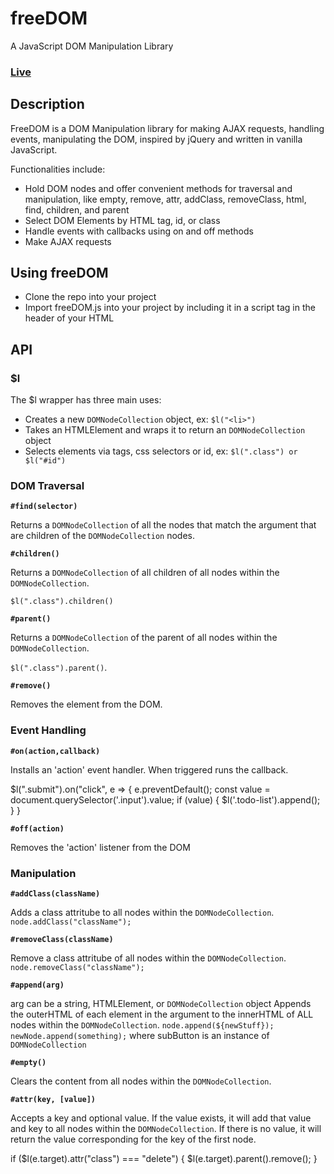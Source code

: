 # freeDOM

A JavaScript DOM Manipulation Library  
### [Live](http://dongjinxu.com/freeDOM/)

## Description
FreeDOM is a DOM Manipulation library for making AJAX requests, handling events, manipulating the DOM, inspired by jQuery and written in vanilla JavaScript.

Functionalities include:

* Hold DOM nodes and offer convenient methods for traversal and manipulation, like empty, remove, attr, addClass, removeClass, html, find, children, and parent
* Select DOM Elements by HTML tag, id, or class
* Handle events with callbacks using on and off methods
* Make AJAX requests

## Using freeDOM
* Clone the repo into your project
* Import freeDOM.js into your project by including it in a script tag in the header of your HTML

## API

### $l

The $l wrapper has three main uses:
* Creates a new `DOMNodeCollection` object, ex: `$l("<li>")`
* Takes an HTMLElement and wraps it to return an `DOMNodeCollection` object
* Selects elements via tags, css selectors or id, ex: `$l(".class") or $l("#id")`

### DOM Traversal

**`#find(selector)`**

Returns a `DOMNodeCollection` of all the nodes that match the argument that are children of the `DOMNodeCollection` nodes.  


**`#children()`**

Returns a `DOMNodeCollection` of all children of all nodes within the `DOMNodeCollection`.  

`$l(".class").children()`

**`#parent()`**  

Returns a `DOMNodeCollection` of the parent of all nodes within the `DOMNodeCollection`.  

`$l(".class").parent()`.

**`#remove()`**

Removes the element from the DOM.

### Event Handling

**`#on(action,callback)`**

Installs an 'action' event handler. When triggered runs the callback.

$l(".submit").on("click", e => {
  e.preventDefault();
  const value = document.querySelector('.input').value;
  if (value) {
    $l('.todo-list').append();
  }
}

**`#off(action)`**

Removes the 'action' listener from the DOM

### Manipulation

**`#addClass(className)`**

Adds a class attritube to all nodes within the `DOMNodeCollection`.  
`node.addClass("className");`

**`#removeClass(className)`**

Remove a class attritube of all nodes within the `DOMNodeCollection`.  
`node.removeClass("className");`

**`#append(arg)`**

arg can be a string, HTMLElement, or `DOMNodeCollection` object
Appends the outerHTML of each element in the argument to the innerHTML of ALL nodes within the `DOMNodeCollection`.
`node.append(${newStuff});`
`newNode.append(something);` where subButton is an instance of `DOMNodeCollection`

**`#empty()`**

Clears the content from all nodes within the `DOMNodeCollection`.

**`#attr(key, [value])`**

Accepts a key and optional value.
If the value exists, it will add that value and key to all nodes within the `DOMNodeCollection`.
If there is no value, it will return the value corresponding for the key of the first node.

if ($l(e.target).attr("class") === "delete") {
  $l(e.target).parent().remove();
}

